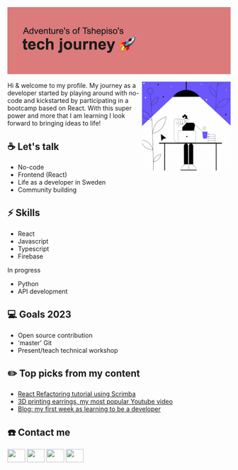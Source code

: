 [![MasterHead](https://github.com/tshepi-tech/tshepi-tech/blob/main/header.png)](https://github.com/tshepi-tech)

<img align="right" alt="Coding" width="200" length="200" src="https://github.com/tshepi-tech/tshepi-tech/blob/main/giphy-codingpurple.gif">

Hi & welcome to my profile. 
My journey as a developer started by playing around with no-code and kickstarted by participating in a bootcamp based on React. With this super power and more that I am learning I look forward to bringing ideas to life!

## ☕ Let's talk

* No-code
* Frontend (React)
* Life as a developer in Sweden
* Community building

## ⚡ Skills

* React 
* Javascript
* Typescript
* Firebase

In progress

* Python
* API development 

## 💻 Goals 2023

* Open source contribution
* 'master' Git
* Present/teach technical workshop

## ✏️ Top picks from my content

* [React Refactoring tutorial using Scrimba](https://scrimba.com/scrim/cVWWPqfZ)
* [3D printing earrings, my most popular Youtube video](https://www.youtube.com/watch?v=kGRgCaaN_W8)
* [Blog:  my first week as learning to be a developer](https://techcurious.hashnode.dev/programming-fundamentals)

## ☎️ Contact me

<p align="left">
<a href="your link" target="blank"><img align="center" src="https://cdn.jsdelivr.net/npm/simple-icons@3.0.1/icons/twitter.svg" alt="" height="30" width="40" /></a>
<a href="your link" target="blank"><img align="center" src="https://cdn.jsdelivr.net/npm/simple-icons@3.0.1/icons/linkedin.svg/white" alt="" height="30" width="40" /></a>
<a href="your link" target="blank"><img align="center" src="https://cdn.jsdelivr.net/npm/simple-icons@3.0.1/icons/instagram.svg" alt="" height="30" width="40" /></a>
<a href="your link" target="blank"><img align="center" src="https://cdn.jsdelivr.net/npm/simple-icons@3.0.1/icons/youtube.svg" alt="" height="30" width="40" /></a>
</p>


<!--
**tshepi-tech/tshepi-tech** is a ✨ _special_ ✨ repository because its `README.md` (this file) appears on your GitHub profile.

Here are some ideas to get you started:

- 🔭 I’m currently working on ...
- 🌱 I’m currently learning ...
- 👯 I’m looking to collaborate on ...
- 🤔 I’m looking for help with ...
- 💬 Ask me about ...
- 📫 How to reach me: ...
- 😄 Pronouns: ...
- ⚡ Fun fact: ...

-->
